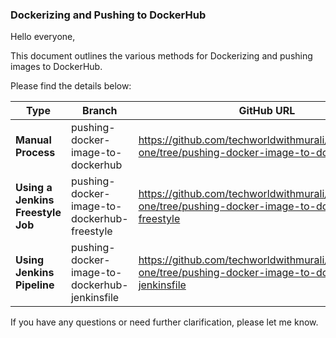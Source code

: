 ### Dockerizing and Pushing to DockerHub

Hello everyone,

This document outlines the various methods for Dockerizing and pushing images to DockerHub.

Please find the details below:

| Type                          | Branch                                | GitHub URL                       |
|-------------------------------|---------------------------------------|----------------------------------|
| **Manual Process**                | pushing-docker-image-to-dockerhub               | https://github.com/techworldwithmurali/microservice-one/tree/pushing-docker-image-to-dockerhub |
| **Using a Jenkins Freestyle Job** | pushing-docker-image-to-dockerhub-freestyle           | https://github.com/techworldwithmurali/microservice-one/tree/pushing-docker-image-to-dockerhub-freestyle |
| **Using Jenkins Pipeline**        | pushing-docker-image-to-dockerhub-jenkinsfile | https://github.com/techworldwithmurali/microservice-one/tree/pushing-docker-image-to-dockerhub-jenkinsfile |

If you have any questions or need further clarification, please let me know.

